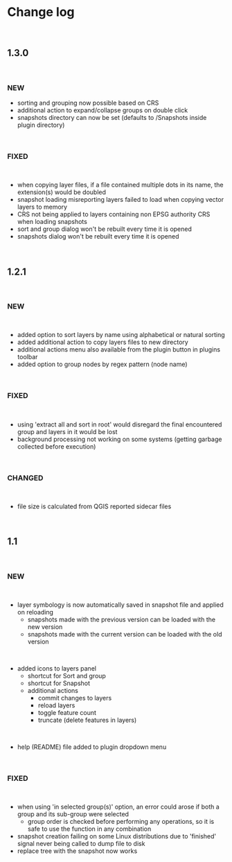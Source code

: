 # Change log
&nbsp;
## 1.3.0
&nbsp;
### NEW
- sorting and grouping now possible based on CRS
- additional action to expand/collapse groups on double click
- snapshots directory can now be set (defaults to /Snapshots inside plugin directory)
<!-- -->
&nbsp;
### FIXED
&nbsp;
- when copying layer files, if a file contained multiple dots in its name, the extension(s) would be doubled
- snapshot loading misreporting layers failed to load when copying vector layers to memory
- CRS not being applied to layers containing non EPSG authority CRS when loading snapshots 
- sort and group dialog won't be rebuilt every time it is opened
- snapshots dialog won't be rebuilt every time it is opened
<!-- -->
&nbsp;
## 1.2.1
&nbsp;
### NEW
&nbsp;
- added option to sort layers by name using alphabetical or natural sorting
- added additional action to copy layers files to new directory
- additional actions menu also available from the plugin button in plugins toolbar
- added option to group nodes by regex pattern (node name)
<!-- -->
&nbsp;  
### FIXED
&nbsp;
- using 'extract all and sort in root' would disregard the final encountered group and layers in it would be lost
- background processing not working on some systems (getting garbage collected before execution)
<!-- -->
&nbsp;  
### CHANGED
&nbsp;
- file size is calculated from QGIS reported sidecar files
<!-- -->
&nbsp;
## 1.1
&nbsp;  
###  NEW
&nbsp;  
- layer symbology is now automatically saved in snapshot file and applied on reloading  
    + snapshots made with the previous version can be loaded with the new version  
    + snapshots made with the current version can be loaded with the old version  
<!-- -->
&nbsp;  
- added icons to layers panel
    + shortcut for Sort and group
    + shortcut for Snapshot
    + additional actions
        - commit changes to layers
        - reload layers
        - toggle feature count
        - truncate (delete features in layers)
<!-- -->
&nbsp;   
- help (README) file added to plugin dropdown menu   
<!-- -->
&nbsp;  
### FIXED
&nbsp;
- when using 'in selected group(s)' option, an error could arose if both a group and its sub-group were selected
    + group order is checked before performing any operations, so it is safe to use the function in any combination
- snapshot creation failing on some Linux distributions due to 'finished' signal never being called to dump file to disk
- replace tree with the snapshot now works